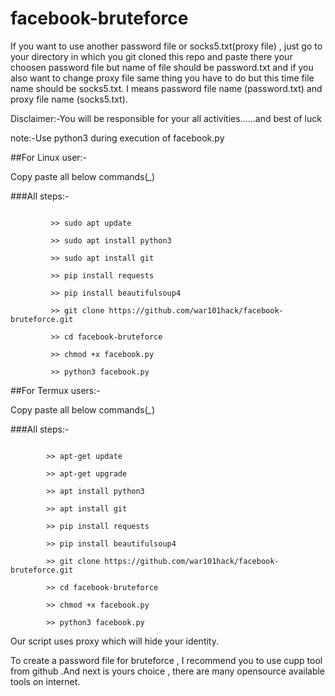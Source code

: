 # facebook-bruteforce
If you want to use another password file or socks5.txt(proxy file) , just go to your directory in which you git cloned this repo and paste there your choosen password file but name of file should be password.txt and if you also want to change proxy file same thing you have to do but this time file name should be socks5.txt. I means password file name (password.txt) and proxy file name (socks5.txt).


Disclaimer:-You will be responsible for your all activities......and best of luck

note:-Use python3 during execution of facebook.py

##For Linux user:-

Copy paste all below commands(*_*)

###All steps:-
```

         >> sudo apt update
         
         >> sudo apt install python3
         
         >> sudo apt install git
         
         >> pip install requests
         
         >> pip install beautifulsoup4
         
         >> git clone https://github.com/war101hack/facebook-bruteforce.git
         
         >> cd facebook-bruteforce
         
         >> chmod +x facebook.py
         
         >> python3 facebook.py 
```                                                                        

##For Termux users:-

Copy paste all below commands(*_*)

###All steps:-
```

        >> apt-get update
        
        >> apt-get upgrade
        
        >> apt install python3
        
        >> apt install git
        
        >> pip install requests
        
        >> pip install beautifulsoup4
        
        >> git clone https://github.com/war101hack/facebook-bruteforce.git
        
        >> cd facebook-bruteforce
        
        >> chmod +x facebook.py
        
        >> python3 facebook.py
```        
        
Our script uses proxy which will hide your identity.

To create a password file for bruteforce , I recommend you to use cupp tool from github .And next is yours choice , there are many opensource available tools on internet.
